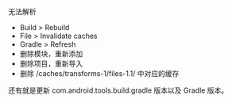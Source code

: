 无法解析

* Build > Rebuild
* File > Invalidate caches
* Gradle > Refresh
* 删除模块，重新添加
* 删除项目，重新导入
* 删除 <GradleHome>/caches/transforms-1/files-1.1/ 中对应的缓存

还有就是更新 com.android.tools.build:gradle 版本以及 Gradle 版本。